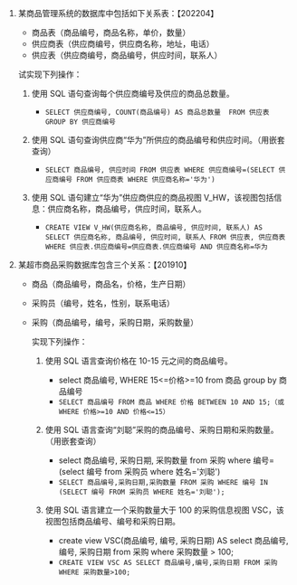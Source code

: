 1. 某商品管理系统的数据库中包括如下关系表：【202204】

   - 商品表（商品编号，商品名称，单价，数量）
   - 供应商表（供应商编号，供应商名称，地址，电话）
   - 供应表（供应商编号，商品编号，供应时间，联系人）

   试实现下列操作：

   1. 使用 SQL 语句查询每个供应商编号及供应的商品总数量。

      - `SELECT 供应商编号, COUNT(商品编号) AS 商品总数量  FROM 供应表 GROUP BY 供应商编号`

   2. 使用 SQL 语句查询供应商“华为”所供应的商品编号和供应时间。（用嵌套查询）

      - `SELECT 商品编号, 供应时间 FROM 供应表 WHERE 供应商编号=(SELECT 供应商编号 FROM 供应商表 WHERE 供应商名称='华为')`

   3. 使用 SQL 语句建立“华为”供应商供应的商品视图 V_HW，该视图包括信息：供应商名称，商品编号，供应时间，联系人。
      - `CREATE VIEW V_HW(供应商名称, 商品编号, 供应时间, 联系人) AS SELECT 供应商名称, 商品编号, 供应时间, 联系人 FROM 供应表, 供应商表 WHERE 供应表.供应商编号=供应商表.供应商编号 AND 供应商名称=华为`

2. 某超市商品采购数据库包含三个关系：【201910】

   - 商品（商品编号，商品名，价格，生产日期）
   - 采购员（编号，姓名，性别，联系电话）
   - 采购（商品编号，编号，采购日期，采购数量）

     实现下列操作：

     1. 使用 SQL 语言查询价格在 10-15 元之间的商品编号。

        - select 商品编号, WHERE 15<=价格>=10 from 商品 group by 商品编号
        - `SELECT 商品编号 FROM 商品 WHERE 价格 BETWEEN 10 AND 15;（或WHERE 价格>=10 AND 价格<=15）`

     2. 使用 SQL 语言查询“刘聪”采购的商品编号、采购日期和采购数量。（用嵌套查询）

        - select 商品编号, 采购日期, 采购数量 from 采购 where 编号=(select 编号 from 采购员 where 姓名='刘聪')
        - `SELECT 商品编号,采购日期,采购数量 FROM 采购 WHERE 编号 IN (SELECT 编号 FROM 采购员 WHERE 姓名='刘聪');`

     3. 使用 SQL 语言建立一个采购数量大于 100 的采购信息视图 VSC，该视图包括商品编号、编号和采购日期。
        - create view VSC(商品编号, 编号, 采购日期) AS select 商品编号, 编号, 采购日期 from 采购 where 采购数量 > 100;
        - `CREATE VIEW VSC AS SELECT 商品编号,编号,采购日期 FROM 采购 WHERE 采购数量>100;`
